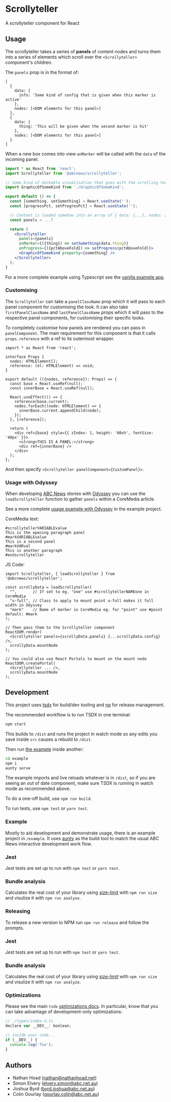 # Scrollyteller

A scrollyteller component for React

## Usage

The scrollyteller takes a series of **panels** of content nodes and turns them into a series of elements which scroll over the `<Scrollyteller>` component's children.

The `panels` prop is in the format of:

    [
      {
        data: {
          info: 'Some kind of config that is given when this marker is active'
        },
        nodes: [<DOM elements for this panel>]
      },
      {
        data: {
          thing: 'This will be given when the second marker is hit'
        },
        nodes: [<DOM elements for this panel>]
      }
    ]

When a new box comes into view `onMarker` will be called with the `data` of the incoming panel.

```jsx
import * as React from 'react';
import Scrollyteller from '@abcnews/scrollyteller';

// Some kind of dockable visualisation that goes with the scrolling text
import GraphicOfSomeKind from './GraphicOfSomeKind';

export default () => {
  const [something, setSomething] = React.useState('');
  const [progressPct, setProgresPct] = React.useState('');

  // Content is loaded somehow into an array of { data: {...}, nodes: [...DOMNodes] }
  const panels = ...?

  return (
    <Scrollyteller
      panels={panels}
      onMarker={({thing}) => setSomething(data.thing)}
      onProgress={({pctAboveFold}) => setProgress(pctAboveFold)}>
      <GraphicOfSomeKind property={something} />
    </Scrollyteller>
  );
}
```

For a more complete example using Typescript see the [vanilla example app](example/src/components/AppVanilla/index.tsx).

### Customising

The `Scrollyteller` can take a `panelClassName` prop which it will pass to each panel component for customising the look.
It can also take `firstPanelClassName` and `lastPanelClassName` props which it will pass to the respective panel components, for customising their specific looks.

To completely customise how panels are rendered you can pass in `panelComponent`. The main requirement for this component is that it calls `props.reference` with a ref to its outermost wrapper.

```tsx
import * as React from 'react';

interface Props {
  nodes: HTMLElement[];
  reference: (el: HTMLElement) => void;
}

export default (({nodes, reference}): Props) => {
  const base = React.useRef(null);
  const innerBase = React.useRef(null);

  React.useEffect(() => {
    reference(base.current);
    nodes.forEach((node: HTMLElement) => {
      innerBase.current.appendChild(node);
    });
  }, [reference]);

  return (
    <div ref={base} style={{ zIndex: 1, height: '80vh', fontSize: '40px' }}>
      <strong>THIS IS A PANEL:</strong>
      <div ref={innerBase} />
    </div>
  );
};
```

And then specify `<Scrollyteller panelComponent={CustomPanel}>`.

### Usage with Odyssey

When developing [ABC News](https://www.abc.net.au) stories with [Odyssey](https://github.com/abcnews/odyssey) you can use the `loadScrollyteller` function to gather `panels` within a CoreMedia article.

See a more complete [usage example with Odyssey](example/src) in the example project.

CoreMedia text:

```
#scrollytellerVARIABLEvalue
This is the opening paragraph panel
#markVARIABLEvalue
This is a second panel
#markVARval
This is another paragraph
#endscrollyteller
```

JS Code:

```tsx
import Scrollyteller, { loadScrollyteller } from '@abcnews/scrollyteller';

const scrollyData = loadScrollyteller(
  "",       // If set to eg. "one" use #scrollytellerNAMEone in CoreMedia
  "u-full", // Class to apply to mount point u-full makes it full width in Odyssey
  "mark"    // Name of marker in CoreMedia eg. for "point" use #point default: #mark
);

// Then pass them to the Scrollyteller component
ReactDOM.render(
  <Scrollyteller panels={scrollyData.panels} {...scrollyData.config} />,
  scrollyData.mountNode
);

// You could also use React Portals to mount on the mount node
ReactDOM.createPortal(
  <Scrollyteller ... />,
  scrollyData.mountNode
);
```

## Development

This project uses [tsdx](https://tsdx.io) for build/dev tooling and [np](https://github.com/sindresorhus/np) for release management.

The recommended workflow is to run TSDX in one terminal:

```bash
npm start
```

This builds to `/dist` and runs the project in watch mode so any edits you save inside `src` causes a rebuild to `/dist`.

Then run [the example](#example) inside another:

```bash
cd example
npm i
aunty serve
```

The example imports and live reloads whatever is in `/dist`, so if you are seeing an out of date component, make sure TSDX is running in watch mode as recommended above.

To do a one-off build, use `npm run build`.

To run tests, use `npm test` or `yarn test`.

### Example

Mostly to aid development and demonstrate usage, there is an example project in `/example`. It uses [aunty](https://github.com/abcnews/aunty) as the build tool to match the usual ABC News interactive development work flow.

### Jest

Jest tests are set up to run with `npm test` or `yarn test`.

### Bundle analysis

Calculates the real cost of your library using [size-limit](https://github.com/ai/size-limit) with `npm run size` and visulize it with `npm run analyse`.

### Releasing

To release a new version to NPM run `npm run release` and follow the prompts.

### Jest

Jest tests are set up to run with `npm test` or `yarn test`.

### Bundle analysis

Calculates the real cost of your library using [size-limit](https://github.com/ai/size-limit) with `npm run size` and visulize it with `npm run analyze`.

### Optimizations

Please see the main `tsdx` [optimizations docs](https://github.com/palmerhq/tsdx#optimizations). In particular, know that you can take advantage of development-only optimizations:

```js
// ./types/index.d.ts
declare var __DEV__: boolean;

// inside your code...
if (__DEV__) {
  console.log('foo');
}
```

## Authors

- Nathan Hoad ([nathan@nathanhoad.net](mailto:nathan@nathanhoad.net))
- Simon Elvery ([elvery.simon@abc.net.au](mailto:elvery.simon@abc.net.au))
- Joshua Byrd ([byrd.joshua@abc.net.au](mailto:byrd.joshua@abc.net.au))
- Colin Gourlay ([gourlay.colin@abc.net.au](mailto:gourlay.colin@abc.net.au))
